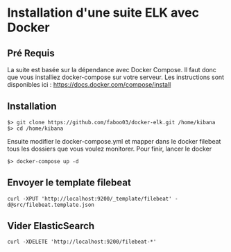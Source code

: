 # Installation d'une suite ELK avec Docker

## Pré Requis
La suite est basée sur la dépendance avec Docker Compose. 
Il faut donc que vous installiez docker-compose sur votre serveur. 
Les instructions sont disponibles ici : https://docs.docker.com/compose/install

## Installation 

```
$> git clone https://github.com/faboo03/docker-elk.git /home/kibana
$> cd /home/kibana
```

Ensuite modifier le docker-compose.yml et mapper dans le docker filebeat tous les dossiers que vous voulez monitorer. 
Pour finir, lancer le docker 

```
$> docker-compose up -d
```

## Envoyer le template filebeat 
```
curl -XPUT 'http://localhost:9200/_template/filebeat' -d@src/filebeat.template.json
```

## Vider ElasticSearch
```
curl -XDELETE 'http://localhost:9200/filebeat-*'
```
